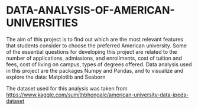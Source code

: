# DATA-ANALYSIS-OF-AMERICAN-UNIVERSITIES

The aim of this project is to find out which are the most relevant features that students consider to choose the preferred American university. Some of the essential questions for developing this project are related to the number of applications, admissions, and enrollments, cost of tuition and fees, cost of living on campus, types of degrees offered.
Data analysis used in this project are the packages Numpy and Pandas, and to visualize and explore the data: Matplotlib and Seaborn

The dataset used for this analysis was taken from https://www.kaggle.com/sumithbhongale/american-university-data-ipeds-dataset
